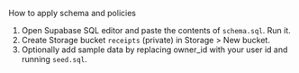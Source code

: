 How to apply schema and policies

1) Open Supabase SQL editor and paste the contents of `schema.sql`. Run it.
2) Create Storage bucket `receipts` (private) in Storage > New bucket.
3) Optionally add sample data by replacing owner_id with your user id and running `seed.sql`.


